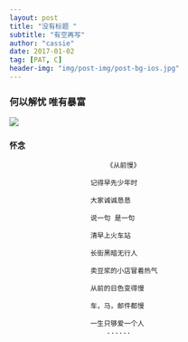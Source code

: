 ```yaml
---
layout: post
title: "没有标题 "
subtitle: "有空再写"
author: "cassie"
date: 2017-01-02
tag: [PAT, C]
header-img: "img/post-img/post-bg-ios.jpg"
---
```

### 何以解忧 唯有暴富 ###
![](http://cassie-chz.github.io/img/post-img/backup/post-bg-railway.jpg)

### `怀念` ###
							《从前慢》

						记得早先少年时

						大家诚诚恳恳

						说一句 是一句

						清早上火车站

						长街黑暗无行人

						卖豆浆的小店冒着热气

						从前的日色变得慢

						车，马，邮件都慢

						一生只够爱一个人 
							......
